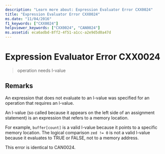 ```yaml
---
description: "Learn more about: Expression Evaluator Error CXX0024"
title: "Expression Evaluator Error CXX0024"
ms.date: "11/04/2016"
f1_keywords: ["CXX0024"]
helpviewer_keywords: ["CXX0024", "CAN0024"]
ms.assetid: eca6adbd-8ff2-4f51-a1cc-a2e9d5d0a47d
---
```

# Expression Evaluator Error CXX0024

> operation needs l-value

## Remarks

An expression that does not evaluate to an l-value was specified for an operation that requires an l-value.

An l-value (so called because it appears on the left side of an assignment statement) is an expression that refers to a memory location.

For example, `buffer[count]` is a valid l-value because it points to a specific memory location. The logical comparison `zed != 0` is not a valid l-value because it evaluates to TRUE or FALSE, not to a memory address.

This error is identical to CAN0024.
